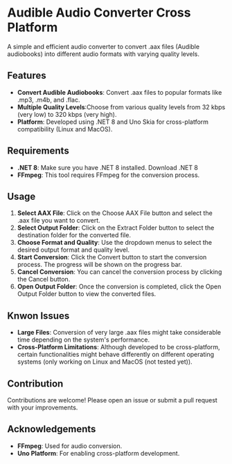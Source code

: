 # Audible Audio Converter Cross Platform

A simple and efficient audio converter to convert .aax files (Audible audiobooks) into different audio formats with varying quality levels.

## Features
-	**Convert Audible Audiobooks**: Convert .aax files to popular formats like .mp3, .m4b, and .flac.
-   **Multiple Quality Levels**:Choose from various quality levels from 32 kbps (very low) to 320 kbps (very high).
-   **Platform**: Developed using .NET 8 and Uno Skia for cross-platform compatibility (Linux and MacOS).

## Requirements
-   **.NET 8**: Make sure you have .NET 8 installed. Download .NET 8
-   **FFmpeg**: This tool requires FFmpeg for the conversion process. 

## Usage
1.  **Select AAX File**: Click on the Choose AAX File button and select the .aax file you want to convert.
2.  **Select Output Folder**: Click on the Extract Folder button to select the destination folder for the converted file.
3.  **Choose Format and Quality**: Use the dropdown menus to select the desired output format and quality level.
4.  **Start Conversion**: Click the Convert button to start the conversion process. The progress will be shown on the progress bar.
5.  **Cancel Conversion**: You can cancel the conversion process by clicking the Cancel button.
6.  **Open Output Folder**: Once the conversion is completed, click the Open Output Folder button to view the converted files.

## Knwon Issues
-   **Large Files**: Conversion of very large .aax files might take considerable time depending on the system's performance.
-   **Cross-Platform Limitations**: Although developed to be cross-platform, certain functionalities might behave differently on different operating systems (only working on Linux and  MacOS (not tested yet)).

## Contribution
Contributions are welcome! Please open an issue or submit a pull request with your improvements.

## Acknowledgements
-   **FFmpeg**: Used for audio conversion.
-   **Uno Platform**: For enabling cross-platform development.
